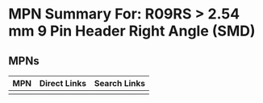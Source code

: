 



# MPN Summary For: R09RS > 2.54 mm 9 Pin Header Right Angle (SMD)

## MPNs
  

|MPN|Direct Links|Search Links|
| :--- | :--- | :--- |
||||
